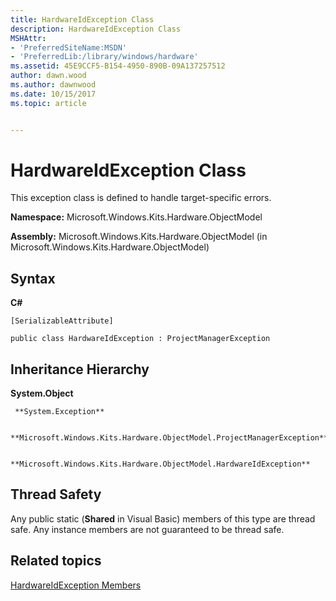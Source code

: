 ```yaml
---
title: HardwareIdException Class
description: HardwareIdException Class
MSHAttr:
- 'PreferredSiteName:MSDN'
- 'PreferredLib:/library/windows/hardware'
ms.assetid: 45E9CCF5-B154-4950-890B-09A137257512
author: dawn.wood
ms.author: dawnwood
ms.date: 10/15/2017
ms.topic: article


---
```


# HardwareIdException Class


This exception class is defined to handle target-specific errors.

**Namespace:** Microsoft.Windows.Kits.Hardware.ObjectModel

**Assembly:** Microsoft.Windows.Kits.Hardware.ObjectModel (in Microsoft.Windows.Kits.Hardware.ObjectModel)

## <span id="Syntax"></span><span id="syntax"></span><span id="SYNTAX"></span>Syntax


**C#**

`[SerializableAttribute]`

`public class HardwareIdException : ProjectManagerException`

## <span id="Inheritance_Hierarchy"></span><span id="inheritance_hierarchy"></span><span id="INHERITANCE_HIERARCHY"></span>Inheritance Hierarchy


**System.Object**

     **System.Exception**

          **Microsoft.Windows.Kits.Hardware.ObjectModel.ProjectManagerException**

                      **Microsoft.Windows.Kits.Hardware.ObjectModel.HardwareIdException**

## <span id="Thread_Safety"></span><span id="thread_safety"></span><span id="THREAD_SAFETY"></span>Thread Safety


Any public static (**Shared** in Visual Basic) members of this type are thread safe. Any instance members are not guaranteed to be thread safe.

## <span id="related_topics"></span>Related topics


[HardwareIdException Members](hardwareidexception-members.md)

 

 








